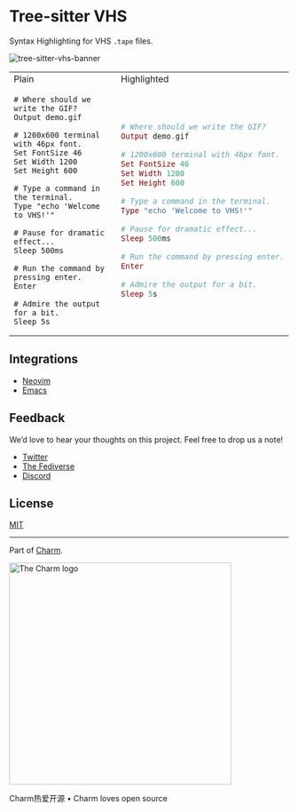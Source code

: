 # Tree-sitter VHS

Syntax Highlighting for VHS `.tape` files.

![tree-sitter-vhs-banner](https://stuff.charm.sh/vhs/tree-sitter-vhs-banner.png)

<table>

<tr>
<td> Plain </td><td> Highlighted </td></tr>
<tr>
<td>

```
# Where should we write the GIF?
Output demo.gif

# 1200x600 terminal with 46px font.
Set FontSize 46
Set Width 1200
Set Height 600

# Type a command in the terminal.
Type "echo 'Welcome to VHS!'"

# Pause for dramatic effect...
Sleep 500ms

# Run the command by pressing enter.
Enter

# Admire the output for a bit.
Sleep 5s
```

</td>
<td>

```elixir
# Where should we write the GIF?
Output demo.gif

# 1200x600 terminal with 46px font.
Set FontSize 46
Set Width 1200
Set Height 600

# Type a command in the terminal.
Type "echo 'Welcome to VHS!'"

# Pause for dramatic effect...
Sleep 500ms

# Run the command by pressing enter.
Enter

# Admire the output for a bit.
Sleep 5s
```

</td>
</tr>
</table>

## Integrations

* [Neovim](https://github.com/nvim-treesitter/nvim-treesitter/blob/master/README.md#adding-parsers)
* [Emacs](https://github.com/emacs-tree-sitter/tree-sitter-langs)

## Feedback

We’d love to hear your thoughts on this project. Feel free to drop us a note!

* [Twitter](https://twitter.com/charmcli)
* [The Fediverse](https://mastodon.social/@charmcli)
* [Discord](https://charm.sh/chat)

## License

[MIT](https://github.com/charmbracelet/vhs/raw/main/LICENSE)

***

Part of [Charm](https://charm.sh).

<a href="https://charm.sh/">
  <img
    alt="The Charm logo"
    width="400"
    src="https://stuff.charm.sh/charm-badge.jpg"
  />
</a>

Charm热爱开源 • Charm loves open source
